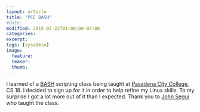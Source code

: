 ```yaml
---
layout: article
title: "PCC BASH"
#date:
modified: 2015-03-22T01:00:00-07:00
categories: 
excerpt:
tags: [sysadmin]
image:
  feature:
  teaser:
  thumb:
---
```

I learned of a [BASH](https://www.gnu.org/software/bash/) scripting class being taught at [Pasadena City College](http://www.pasadena.edu/), CS 18. I decided to sign up for it in order to help refine my Linux skills. To my surprise I got a lot more out of it than I expected. Thank you to [John Segui](https://www.linkedin.com/in/johnsegui) who taught the class.
